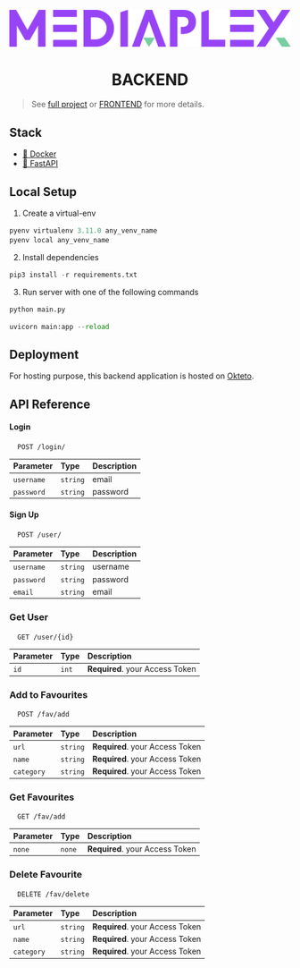 ![mediaplex](assets/logo.svg)
<h1 align="center">BACKEND</h1>

> See [full project](https://github.com/mondesirm/mediaplex) or [FRONTEND](https://github.com/mondesirm/mediaplex-app) for more details.

## Stack
- [🐳 Docker](https://docker.com)
- [🐍 FastAPI](https://fastapi.tiangolo.com)

## Local Setup

1. Create a virtual-env

```python
pyenv virtualenv 3.11.0 any_venv_name
pyenv local any_venv_name
```

2. Install dependencies

```python
pip3 install -r requirements.txt
```

3. Run server with one of the following commands

```python
python main.py
```
```python
uvicorn main:app --reload
```

## Deployment
For hosting purpose, this backend application is hosted on [Okteto](https://www.okteto.com/).

## API Reference
#### Login
```
  POST /login/
```
| Parameter | Type     | Description                |
| :-------- | :------- | :------------------------- |
| `username` | `string` | email |
| `password` | `string` | password |

#### Sign Up
```
  POST /user/
```
| Parameter | Type     | Description                |
| :-------- | :------- | :------------------------- |
| `username` | `string` | username  |
| `password` | `string` | password |
| `email` | `string` | email |

### Get User
```
  GET /user/{id}
```
| Parameter | Type     | Description                |
| :-------- | :------- | :------------------------- |
| `id` | `int` | **Required**. your Access Token |


### Add to Favourites
```
  POST /fav/add
```
| Parameter | Type     | Description                |
| :-------- | :------- | :------------------------- |
| `url` | `string` | **Required**. your Access Token |
| `name` | `string` | **Required**. your Access Token |
| `category` | `string` | **Required**. your Access Token |


### Get Favourites

```
  GET /fav/add
```
| Parameter | Type     | Description                |
| :-------- | :------- | :------------------------- |
| `none` | `none` | **Required**. your Access Token |


### Delete Favourite
```
  DELETE /fav/delete
```

| Parameter | Type     | Description                |
| :-------- | :------- | :------------------------- |
| `url` | `string` | **Required**. your Access Token |
| `name` | `string` | **Required**. your Access Token |
| `category` | `string` | **Required**. your Access Token |